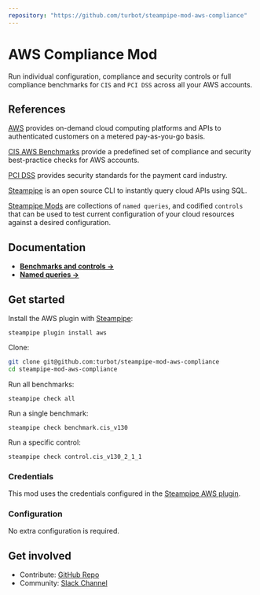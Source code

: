 ```yaml
---
repository: "https://github.com/turbot/steampipe-mod-aws-compliance"
---
```


# AWS Compliance Mod

Run individual configuration, compliance and security controls or full compliance benchmarks for `CIS` and `PCI DSS` across all your AWS accounts. 

## References
[AWS](https://aws.amazon.com/) provides on-demand cloud computing platforms and APIs to authenticated customers on a metered pay-as-you-go basis.

[CIS AWS Benchmarks](https://www.cisecurity.org/benchmark/amazon_web_services/) provide a predefined set of compliance and security best-practice checks for AWS accounts.

[PCI DSS](https://www.pcisecuritystandards.org) provides security standards for the payment card industry.

[Steampipe](https://steampipe.io) is an open source CLI to instantly query cloud APIs using SQL.

[Steampipe Mods](https://steampipe.io/docs/steampipe-mods/) are collections of `named queries`, and codified `controls` that can be used to test current configuration of your cloud resources against a desired configuration.


## Documentation

- **[Benchmarks and controls →](https://hub.steampipe.io/mods/turbot/aws_compliance/controls)**
- **[Named queries →](https://hub.steampipe.io/mods/turbot/aws_compliance/queries)**

## Get started

Install the AWS plugin with [Steampipe](https://steampipe.io):
```shell
steampipe plugin install aws
```

Clone:
```sh
git clone git@github.com:turbot/steampipe-mod-aws-compliance
cd steampipe-mod-aws-compliance
```

Run all benchmarks:
```shell
steampipe check all
```

Run a single benchmark:
```shell
steampipe check benchmark.cis_v130
```

Run a specific control:
```shell
steampipe check control.cis_v130_2_1_1
```

### Credentials

This mod uses the credentials configured in the [Steampipe AWS plugin](https://hub.steampipe.io/plugins/turbot/aws).

### Configuration

No extra configuration is required.

## Get involved

* Contribute: [GitHub Repo](https://github.com/turbot/steampipe-mod-aws-compliance)
* Community: [Slack Channel](https://join.slack.com/t/steampipe/shared_invite/zt-oij778tv-lYyRTWOTMQYBVAbtPSWs3g)
